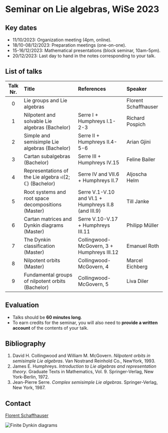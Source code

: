 # Seminar on Lie algebras, WiSe 2023

## Key dates

- 11/10/2023: Organization meeting (4pm, online).
- 18/10-08/12/2023: Preparation meetings (one-on-one).
- 15-16/12/2023: Mathematical presentations (block seminar, 10am-5pm).
- 20/12/2023: Last day to hand in the notes corresponding to your talk.

## List of talks

| Talk Nr. | Title | References | Speaker |
| :-: | :-- | :-- | :-- |
|  0  | Lie groups and Lie algebras |  | Florent Schaffhauser |
|  1  | Nilpotent and solvable Lie algebras (Bachelor) | Serre I + Humphreys I.1-2-3 | Richard Pospich |
|  2  | Simple and semisimple Lie algebras (Bachelor) | Serre II + Humphreys II.4-5-6 | Arian Gjini |
|  3  | Cartan subalgebras (Bachelor) | Serre III + Humphreys IV.15 | Feline Bailer |
|  4  | Representations of the Lie algebra $\mathfrak{sl}(2; \mathbb{C})$ (Bachelor) | Serre IV and VII.6 + Humphreys II.7 | Aljoscha Helm |
|  5  | Root systems and root space decompositions (Master) | Serre V.1-V.10 and VI.1 + Humphreys II.8 (and III.9) | Till Janke |
|  6  | Cartan matrices and Dynkin diagrams (Master) | Serre V.10-V.17 + Humphreys III.11 | Philipp Müller |
|  7  | The Dynkin classification (Master) | Collingwood-McGovern, 3 + Humphreys III.12 | Emanuel Roth |
|  8  | Nilpotent orbits (Master) | Collingwood-McGovern, 4 | Marcel Eichberg |
|  9  | Fundamental groups of nilpotent orbits (Bachelor) | Collingwood-McGovern, 5 | Liva Diler |

## Evaluation

- Talks should be **60 minutes long**.
- To earn credits for the seminar, you will also need to **provide a written account** of the contents of your talk.

## Bibliography

1. David H. Collingwood and William M. McGovern. *Nilpotent orbits in  semisimple Lie algebras*. Van Nostrand Reinhold Co., NewYork, 1993.
2. James E. Humphreys. *Introduction to Lie algebras and representation theory*. Graduate Texts in Mathematics, Vol. 9. Springer-Verlag, New York-Berlin, 1972.
3. Jean-Pierre Serre. *Complex semisimple Lie algebras*. Springer-Verlag, New York, 1987.

## Contact

[Florent Schaffhauser](https://matematiflo.github.io)

![[Finite Dynkin diagrams](https://en.wikipedia.org/wiki/Dynkin_diagram)](Dynkin.svg)
